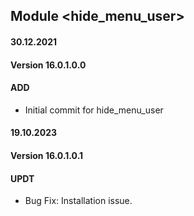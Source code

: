 ## Module <hide_menu_user>

#### 30.12.2021
#### Version 16.0.1.0.0
#### ADD
- Initial commit for hide_menu_user

#### 19.10.2023
#### Version 16.0.1.0.1
#### UPDT
- Bug Fix: Installation issue.
